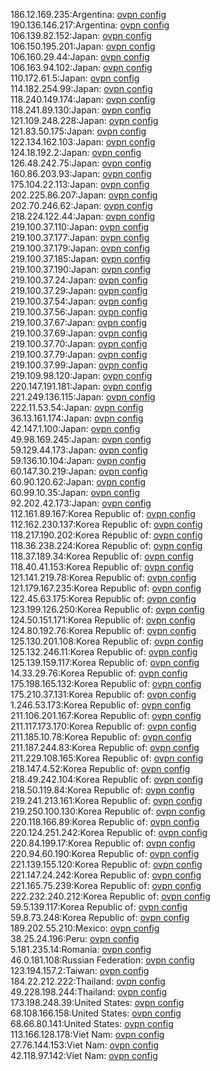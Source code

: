 186.12.169.235:Argentina: [ovpn config](vpn/186_12_169_235.ovpn)  
190.136.146.217:Argentina: [ovpn config](vpn/190_136_146_217.ovpn)  
106.139.82.152:Japan: [ovpn config](vpn/106_139_82_152.ovpn)  
106.150.195.201:Japan: [ovpn config](vpn/106_150_195_201.ovpn)  
106.160.29.44:Japan: [ovpn config](vpn/106_160_29_44.ovpn)  
106.163.94.102:Japan: [ovpn config](vpn/106_163_94_102.ovpn)  
110.172.61.5:Japan: [ovpn config](vpn/110_172_61_5.ovpn)  
114.182.254.99:Japan: [ovpn config](vpn/114_182_254_99.ovpn)  
118.240.149.174:Japan: [ovpn config](vpn/118_240_149_174.ovpn)  
118.241.89.130:Japan: [ovpn config](vpn/118_241_89_130.ovpn)  
121.109.248.228:Japan: [ovpn config](vpn/121_109_248_228.ovpn)  
121.83.50.175:Japan: [ovpn config](vpn/121_83_50_175.ovpn)  
122.134.162.103:Japan: [ovpn config](vpn/122_134_162_103.ovpn)  
124.18.192.2:Japan: [ovpn config](vpn/124_18_192_2.ovpn)  
126.48.242.75:Japan: [ovpn config](vpn/126_48_242_75.ovpn)  
160.86.203.93:Japan: [ovpn config](vpn/160_86_203_93.ovpn)  
175.104.22.113:Japan: [ovpn config](vpn/175_104_22_113.ovpn)  
202.225.86.207:Japan: [ovpn config](vpn/202_225_86_207.ovpn)  
202.70.246.62:Japan: [ovpn config](vpn/202_70_246_62.ovpn)  
218.224.122.44:Japan: [ovpn config](vpn/218_224_122_44.ovpn)  
219.100.37.110:Japan: [ovpn config](vpn/219_100_37_110.ovpn)  
219.100.37.177:Japan: [ovpn config](vpn/219_100_37_177.ovpn)  
219.100.37.179:Japan: [ovpn config](vpn/219_100_37_179.ovpn)  
219.100.37.185:Japan: [ovpn config](vpn/219_100_37_185.ovpn)  
219.100.37.190:Japan: [ovpn config](vpn/219_100_37_190.ovpn)  
219.100.37.24:Japan: [ovpn config](vpn/219_100_37_24.ovpn)  
219.100.37.29:Japan: [ovpn config](vpn/219_100_37_29.ovpn)  
219.100.37.54:Japan: [ovpn config](vpn/219_100_37_54.ovpn)  
219.100.37.56:Japan: [ovpn config](vpn/219_100_37_56.ovpn)  
219.100.37.67:Japan: [ovpn config](vpn/219_100_37_67.ovpn)  
219.100.37.69:Japan: [ovpn config](vpn/219_100_37_69.ovpn)  
219.100.37.70:Japan: [ovpn config](vpn/219_100_37_70.ovpn)  
219.100.37.79:Japan: [ovpn config](vpn/219_100_37_79.ovpn)  
219.100.37.99:Japan: [ovpn config](vpn/219_100_37_99.ovpn)  
219.109.98.120:Japan: [ovpn config](vpn/219_109_98_120.ovpn)  
220.147.191.181:Japan: [ovpn config](vpn/220_147_191_181.ovpn)  
221.249.136.115:Japan: [ovpn config](vpn/221_249_136_115.ovpn)  
222.11.53.54:Japan: [ovpn config](vpn/222_11_53_54.ovpn)  
36.13.161.174:Japan: [ovpn config](vpn/36_13_161_174.ovpn)  
42.147.1.100:Japan: [ovpn config](vpn/42_147_1_100.ovpn)  
49.98.169.245:Japan: [ovpn config](vpn/49_98_169_245.ovpn)  
59.129.44.173:Japan: [ovpn config](vpn/59_129_44_173.ovpn)  
59.136.10.104:Japan: [ovpn config](vpn/59_136_10_104.ovpn)  
60.147.30.219:Japan: [ovpn config](vpn/60_147_30_219.ovpn)  
60.90.120.62:Japan: [ovpn config](vpn/60_90_120_62.ovpn)  
60.99.10.35:Japan: [ovpn config](vpn/60_99_10_35.ovpn)  
92.202.42.173:Japan: [ovpn config](vpn/92_202_42_173.ovpn)  
112.161.89.167:Korea Republic of: [ovpn config](vpn/112_161_89_167.ovpn)  
112.162.230.137:Korea Republic of: [ovpn config](vpn/112_162_230_137.ovpn)  
118.217.190.202:Korea Republic of: [ovpn config](vpn/118_217_190_202.ovpn)  
118.36.238.224:Korea Republic of: [ovpn config](vpn/118_36_238_224.ovpn)  
118.37.189.34:Korea Republic of: [ovpn config](vpn/118_37_189_34.ovpn)  
118.40.41.153:Korea Republic of: [ovpn config](vpn/118_40_41_153.ovpn)  
121.141.219.78:Korea Republic of: [ovpn config](vpn/121_141_219_78.ovpn)  
121.179.167.235:Korea Republic of: [ovpn config](vpn/121_179_167_235.ovpn)  
122.45.63.175:Korea Republic of: [ovpn config](vpn/122_45_63_175.ovpn)  
123.199.126.250:Korea Republic of: [ovpn config](vpn/123_199_126_250.ovpn)  
124.50.151.171:Korea Republic of: [ovpn config](vpn/124_50_151_171.ovpn)  
124.80.192.76:Korea Republic of: [ovpn config](vpn/124_80_192_76.ovpn)  
125.130.201.108:Korea Republic of: [ovpn config](vpn/125_130_201_108.ovpn)  
125.132.246.11:Korea Republic of: [ovpn config](vpn/125_132_246_11.ovpn)  
125.139.159.117:Korea Republic of: [ovpn config](vpn/125_139_159_117.ovpn)  
14.33.29.76:Korea Republic of: [ovpn config](vpn/14_33_29_76.ovpn)  
175.198.165.132:Korea Republic of: [ovpn config](vpn/175_198_165_132.ovpn)  
175.210.37.131:Korea Republic of: [ovpn config](vpn/175_210_37_131.ovpn)  
1.246.53.173:Korea Republic of: [ovpn config](vpn/1_246_53_173.ovpn)  
211.106.201.167:Korea Republic of: [ovpn config](vpn/211_106_201_167.ovpn)  
211.117.173.170:Korea Republic of: [ovpn config](vpn/211_117_173_170.ovpn)  
211.185.10.78:Korea Republic of: [ovpn config](vpn/211_185_10_78.ovpn)  
211.187.244.83:Korea Republic of: [ovpn config](vpn/211_187_244_83.ovpn)  
211.229.108.165:Korea Republic of: [ovpn config](vpn/211_229_108_165.ovpn)  
218.147.4.52:Korea Republic of: [ovpn config](vpn/218_147_4_52.ovpn)  
218.49.242.104:Korea Republic of: [ovpn config](vpn/218_49_242_104.ovpn)  
218.50.119.84:Korea Republic of: [ovpn config](vpn/218_50_119_84.ovpn)  
219.241.213.161:Korea Republic of: [ovpn config](vpn/219_241_213_161.ovpn)  
219.250.100.130:Korea Republic of: [ovpn config](vpn/219_250_100_130.ovpn)  
220.118.166.89:Korea Republic of: [ovpn config](vpn/220_118_166_89.ovpn)  
220.124.251.242:Korea Republic of: [ovpn config](vpn/220_124_251_242.ovpn)  
220.84.199.17:Korea Republic of: [ovpn config](vpn/220_84_199_17.ovpn)  
220.94.60.190:Korea Republic of: [ovpn config](vpn/220_94_60_190.ovpn)  
221.139.155.120:Korea Republic of: [ovpn config](vpn/221_139_155_120.ovpn)  
221.147.24.242:Korea Republic of: [ovpn config](vpn/221_147_24_242.ovpn)  
221.165.75.239:Korea Republic of: [ovpn config](vpn/221_165_75_239.ovpn)  
222.232.240.212:Korea Republic of: [ovpn config](vpn/222_232_240_212.ovpn)  
59.5.139.117:Korea Republic of: [ovpn config](vpn/59_5_139_117.ovpn)  
59.8.73.248:Korea Republic of: [ovpn config](vpn/59_8_73_248.ovpn)  
189.202.55.210:Mexico: [ovpn config](vpn/189_202_55_210.ovpn)  
38.25.24.196:Peru: [ovpn config](vpn/38_25_24_196.ovpn)  
5.181.235.14:Romania: [ovpn config](vpn/5_181_235_14.ovpn)  
46.0.181.108:Russian Federation: [ovpn config](vpn/46_0_181_108.ovpn)  
123.194.157.2:Taiwan: [ovpn config](vpn/123_194_157_2.ovpn)  
184.22.212.222:Thailand: [ovpn config](vpn/184_22_212_222.ovpn)  
49.228.198.244:Thailand: [ovpn config](vpn/49_228_198_244.ovpn)  
173.198.248.39:United States: [ovpn config](vpn/173_198_248_39.ovpn)  
68.108.166.158:United States: [ovpn config](vpn/68_108_166_158.ovpn)  
68.66.80.141:United States: [ovpn config](vpn/68_66_80_141.ovpn)  
113.166.128.178:Viet Nam: [ovpn config](vpn/113_166_128_178.ovpn)  
27.76.144.153:Viet Nam: [ovpn config](vpn/27_76_144_153.ovpn)  
42.118.97.142:Viet Nam: [ovpn config](vpn/42_118_97_142.ovpn)  
